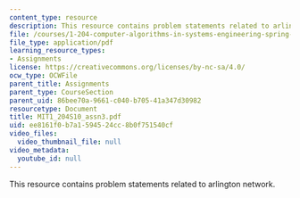 ```yaml
---
content_type: resource
description: This resource contains problem statements related to arlington network.
file: /courses/1-204-computer-algorithms-in-systems-engineering-spring-2010/ee8161f0b7a1594524cc8b0f751540cf_MIT1_204S10_assn3.pdf
file_type: application/pdf
learning_resource_types:
- Assignments
license: https://creativecommons.org/licenses/by-nc-sa/4.0/
ocw_type: OCWFile
parent_title: Assignments
parent_type: CourseSection
parent_uid: 86bee70a-9661-c040-b705-41a347d30982
resourcetype: Document
title: MIT1_204S10_assn3.pdf
uid: ee8161f0-b7a1-5945-24cc-8b0f751540cf
video_files:
  video_thumbnail_file: null
video_metadata:
  youtube_id: null
---
```

This resource contains problem statements related to arlington network.